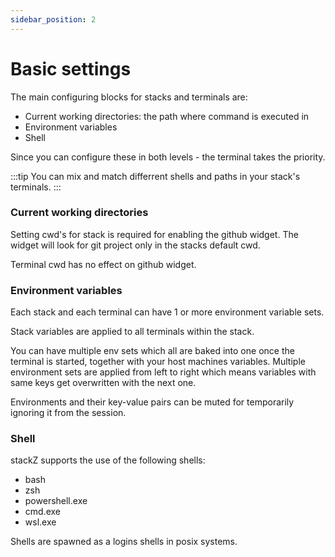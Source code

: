 ```yaml
---
sidebar_position: 2
---
```


# Basic settings


The main configuring blocks for stacks and terminals are:

- Current working directories: the path where command is executed in
- Environment variables
- Shell

Since you can configure these in both levels - the terminal takes the priority.

:::tip
You can mix and match differrent shells and paths in your stack's terminals.
:::

### Current working directories

Setting cwd's for stack is required for enabling the github widget. The widget will look for git project only in the stacks default cwd. 

Terminal cwd has no effect on github widget.



### Environment variables

Each stack and each terminal can have 1 or more environment variable sets.

Stack variables are applied to all terminals within the stack.

You can have multiple env sets which all are baked into one once the terminal is started, together with your host machines variables. Multiple environment sets are applied from left to right which means variables with same keys get overwritten with the next one. 

Environments and their key-value pairs can be muted for temporarily ignoring it from the session. 



### Shell

stackZ supports the use of the following shells:

- bash
- zsh
- powershell.exe
- cmd.exe
- wsl.exe

Shells are spawned as a logins shells in posix systems. 



